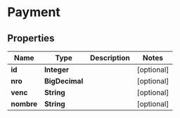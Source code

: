 

# Payment

## Properties

Name | Type | Description | Notes
------------ | ------------- | ------------- | -------------
**id** | **Integer** |  |  [optional]
**nro** | **BigDecimal** |  |  [optional]
**venc** | **String** |  |  [optional]
**nombre** | **String** |  |  [optional]



